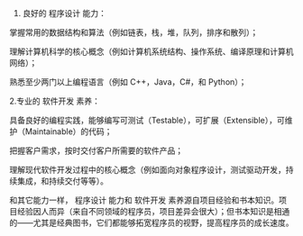 1. 良好的 程序设计 能力：

掌握常用的数据结构和算法（例如链表，栈，堆，队列，排序和散列）；

理解计算机科学的核心概念（例如计算机系统结构、操作系统、编译原理和计算机网络）；

熟悉至少两门以上编程语言（例如 C++，Java，C\#，和 Python）； 

2.专业的 软件开发 素养：

具备良好的编程实践，能够编写可测试（Testable），可扩展（Extensible），可维护（Maintainable）的代码；

把握客户需求，按时交付客户所需要的软件产品；

理解现代软件开发过程中的核心概念（例如面向对象程序设计，测试驱动开发，持续集成，和持续交付等等）。

和其它能力一样， 程序设计 能力和 软件开发 素养源自项目经验和书本知识。项目经验因人而异（来自不同领域的程序员，项目差异会很大）；但书本知识是相通的——尤其是经典图书，它们都能够拓宽程序员的视野，提高程序员的成长速度。

